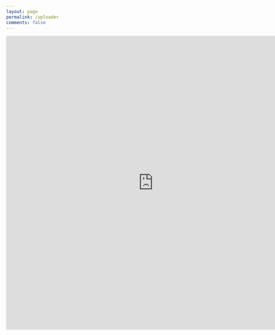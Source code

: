 ```yaml
---
layout: page
permalink: /uploader
comments: false
---
```


<iframe src="https://thriveministry.app.box.com/f/afc206164ca64d6caee810b849cd023c" height="800" width="800" frameborder=0></iframe>
